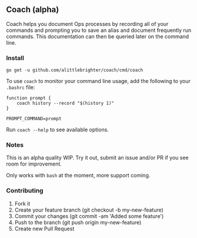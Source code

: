 ## Coach (alpha)

Coach helps you document Ops processes by recording all of your commands and prompting you to save an alias and document frequently run commands.  This 
documentation can then be queried later on the command line.

### Install
`go get -u github.com/alittlebrighter/coach/cmd/coach`

To use `coach` to monitor your command line usage, add the following to your `.bashrc` file: 
```
function prompt {
    coach history --record "$(history 1)"
}

PROMPT_COMMAND=prompt
```
Run `coach --help` to see available options. 

### Notes
This is an alpha quality WIP.  Try it out,  submit an issue and/or PR if you see room for improvement.

Only works with `bash` at the moment, more support coming.

### Contributing

1. Fork it
2. Create your feature branch (git checkout -b my-new-feature)
3. Commit your changes (git commit -am 'Added some feature')
4. Push to the branch (git push origin my-new-feature)
5. Create new Pull Request